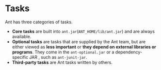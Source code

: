 # Tasks

Ant has three categories of tasks.

- **Core tasks** are built into `ant.jar`(`ANT_HOME/lib/ant.jar`) and are always available.
- **Optional tasks** are tasks that are supplied by the Ant team, but are either viewed as **less important** or **they depend on external libraries or programs**. They come in the `ant-optional.jar` or a dependency-specific JAR , such as `ant-junit-jar`.
- **Third-party tasks** are Ant tasks written by others.

